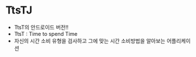 # TtsTJ
  - TtsT의 안드로이드 버전!!
  - TtsT : Time to spend Time
  - 자신의 시간 소비 유형을 검사하고 그에 맞는 시간 소비방법을 알아보는 어플리케이션
